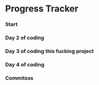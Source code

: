# Progress Tracker 

### Start
### Day 2 of coding
### Day 3 of coding this fucking project
### Day 4 of coding 
### Commitsss